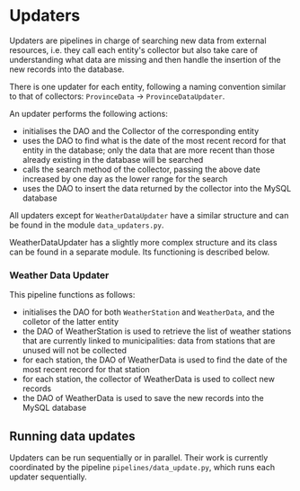 # Updaters

Updaters are pipelines in charge of searching new data from external resources, i.e. they call each entity's collector
but also take care of understanding what data are missing and then handle the insertion of the new records into the
database.

There is one updater for each entity, following a naming convention similar to that of collectors: `ProvinceData`
-> `ProvinceDataUpdater`.

An updater performs the following actions:

- initialises the DAO and the Collector of the corresponding entity
- uses the DAO to find what is the date of the most recent record for that entity in the database; only the data that
  are more recent than those already existing in the database will be searched
- calls the search method of the collector, passing the above date increased by one day as the lower range for the
  search
- uses the DAO to insert the data returned by the collector into the MySQL database

All updaters except for `WeatherDataUpdater` have a similar structure and can be found in the module `data_updaters.py`.

WeatherDataUpdater has a slightly more complex structure and its class can be found in a separate module. Its
functioning is described below.

### Weather Data Updater

This pipeline functions as follows:

- initialises the DAO for both `WeatherStation` and `WeatherData`, and the colletor of the latter entity
- the DAO of WeatherStation is used to retrieve the list of weather stations that are currently linked to
  municipalities: data from stations that are unused will not be collected
- for each station, the DAO of WeatherData is used to find the date of the most recent record for that station
- for each station, the collector of WeatherData is used to collect new records
- the DAO of WeatherData is used to save the new records into the MySQL database

## Running data updates

Updaters can be run sequentially or in parallel. Their work is currently coordinated by the
pipeline `pipelines/data_update.py`, which runs each updater sequentially.